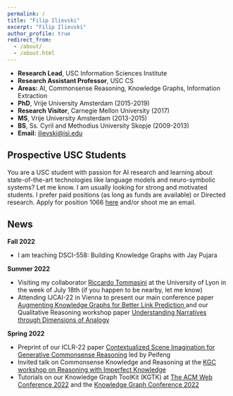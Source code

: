```yaml
---
permalink: /
title: "Filip Ilievski"
excerpt: "Filip Ilievski"
author_profile: true
redirect_from: 
  - /about/
  - /about.html
---
```


* **Research Lead**, USC Information Sciences Institute
* **Research Assistant Professor**, USC CS
* **Areas:** AI, Commonsense Reasoning, Knowledge Graphs, Information Extraction
* **PhD**, Vrije University Amsterdam (2015-2019)
* **Research Visitor**, Carnegie Mellon University (2017)
* **MS**, Vrije University Amsterdam (2013-2015)
* **BS**, Ss. Cyril and Methodius University Skopje (2009-2013)
* **Email:** ilievski@isi.edu

## Prospective USC Students

You are a USC student with passion for AI research and learning about state-of-the-art technologies like language models and neuro-symbolic systems? Let me know. I am usually looking for strong and motivated students. I prefer paid positions (as long as funds are available) or Directed research. Apply for position 1066 [here](https://www.isi.edu/ms_student_positions/) and/or shoot me an email.

## News

**Fall 2022**
* I am teaching DSCI-558: Building Knowledge Graphs with Jay Pujara

**Summer 2022**
* Visiting my collaborator [Riccardo Tommasini](https://riccardotommasini.com/) at the University of Lyon in the week of July 18th (if you happen to be nearby, let me know)
* Attending IJCAI-22 in Vienna to present our main conference paper [Augmenting Knowledge Graphs for Better Link Prediction
](https://arxiv.org/abs/2203.13965) and our Qualitative Reasoning workshop paper [Understanding Narratives through Dimensions of Analogy
](https://arxiv.org/abs/2206.07167)

**Spring 2022**
* Preprint of our ICLR-22 paper [Contextualized Scene Imagination for Generative Commonsense Reasoning](https://arxiv.org/pdf/2112.06318.pdf) led by Peifeng
* Invited talk on Commonsense Knowledge and Reasoning at the [KGC workshop on Reasoning with Imperfect Knowledge](https://github.com/Imperfect-Knowledge/ik2022)
* Tutorials on our Knowledge Graph ToolKit (KGTK) at [The ACM Web Conference 2022](https://www2022.thewebconf.org/tutorials/) and the [Knowledge Graph Conference 2022](https://www.knowledgegraph.tech/kgc-2022-program/)
